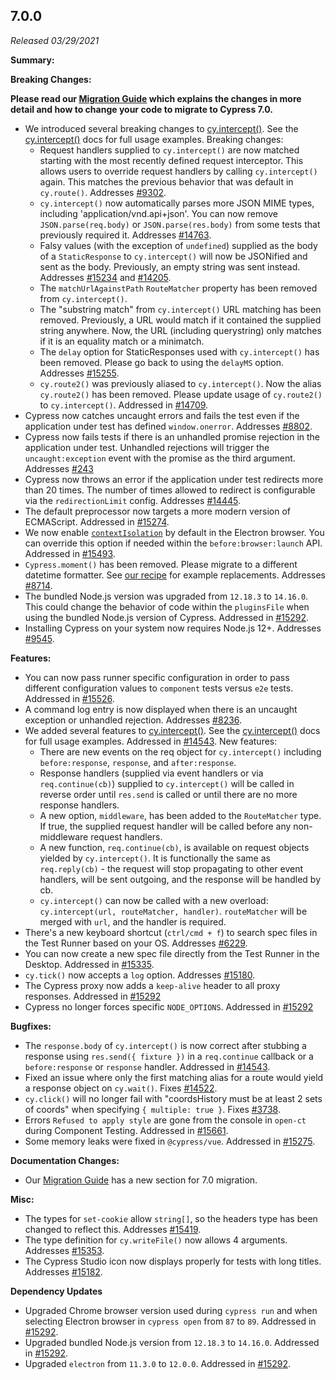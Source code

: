 ## 7.0.0

_Released 03/29/2021_

**Summary:**

**Breaking Changes:**

**<Icon name="exclamation-triangle" color="red"></Icon> Please read our [Migration Guide](/guides/references/migration-guide) which explains the changes in more detail and how to change your code to migrate to Cypress 7.0.**

- We introduced several breaking changes to [cy.intercept()](/api/commands/intercept). See the [cy.intercept()](/api/commands/intercept) docs for full usage examples. Breaking changes:
  - Request handlers supplied to `cy.intercept()` are now matched starting with the most recently defined request interceptor. This allows users to override request handlers by calling `cy.intercept()` again. This matches the previous behavior that was default in `cy.route()`. Addresses [#9302](https://github.com/cypress-io/cypress/issues/9302).
  - `cy.intercept()` now automatically parses more JSON MIME types, including 'application/vnd.api+json'. You can now remove `JSON.parse(req.body)` or `JSON.parse(res.body)` from some tests that previously required it. Addresses [#14763](https://github.com/cypress-io/cypress/issues/14763).
  - Falsy values (with the exception of `undefined`) supplied as the body of a `StaticResponse` to `cy.intercept()` will now be JSONified and sent as the body. Previously, an empty string was sent instead. Addresses [#15234](https://github.com/cypress-io/cypress/issues/15234) and [#14205](https://github.com/cypress-io/cypress/issues/14205).
  - The `matchUrlAgainstPath` `RouteMatcher` property has been removed from `cy.intercept()`.
  - The "substring match" from `cy.intercept()` URL matching has been removed. Previously, a URL would match if it contained the supplied string anywhere. Now, the URL (including querystring) only matches if it is an equality match or a minimatch.
  - The `delay` option for StaticResponses used with `cy.intercept()` has been removed. Please go back to using the `delayMS` option. Addresses [#15255](https://github.com/cypress-io/cypress/issues/15255).
  - `cy.route2()` was previously aliased to `cy.intercept()`. Now the alias `cy.route2()` has been removed. Please update usage of `cy.route2()` to `cy.intercept()`. Addressed in [#14709](https://github.com/cypress-io/cypress/pull/14709).
- Cypress now catches uncaught errors and fails the test even if the application under test has defined `window.onerror`. Addresses [#8802](https://github.com/cypress-io/cypress/pull/8802).
- Cypress now fails tests if there is an unhandled promise rejection in the application under test. Unhandled rejections will trigger the `uncaught:exception` event with the promise as the third argument. Addresses [#243](https://github.com/cypress-io/cypress/issues/243)
- Cypress now throws an error if the application under test redirects more than 20 times. The number of times allowed to redirect is configurable via the `redirectionLimit` config. Addresses [#14445](https://github.com/cypress-io/cypress/issues/14445).
- The default preprocessor now targets a more modern version of ECMAScript. Addressed in [#15274](https://github.com/cypress-io/cypress/issues/15274).
- We now enable [`contextIsolation`](https://www.electronjs.org/docs/tutorial/context-isolation) by default in the Electron browser. You can override this option if needed within the `before:browser:launch` API. Addressed in [#15493](https://github.com/cypress-io/cypress/pull/15493).
- `Cypress.moment()` has been removed. Please migrate to a different datetime formatter. See [our recipe](https://github.com/cypress-io/cypress-example-recipes/tree/master/examples/blogs__dayjs) for example replacements. Addresses [#8714](https://github.com/cypress-io/cypress/issues/8714).
- The bundled Node.js version was upgraded from `12.18.3` to `14.16.0`. This could change the behavior of code within the `pluginsFile` when using the bundled Node.js version of Cypress. Addressed in [#15292](https://github.com/cypress-io/cypress/pull/15292).
- Installing Cypress on your system now requires Node.js 12+. Addresses [#9545](https://github.com/cypress-io/cypress/issues/9545).

**Features:**

- You can now pass runner specific configuration in order to pass different configuration values to `component` tests versus `e2e` tests. Addressed in [#15526](https://github.com/cypress-io/cypress/pull/15526).
- A command log entry is now displayed when there is an uncaught exception or unhandled rejection. Addresses [#8236](https://github.com/cypress-io/cypress/issues/8236).
- We added several features to [cy.intercept()](/api/commands/intercept). See the [cy.intercept()](/api/commands/intercept) docs for full usage examples. Addressed in [#14543](https://github.com/cypress-io/cypress/pull/14543). New features:
  - There are new events on the req object for `cy.intercept()` including `before:response`, `response`, and `after:response`.
  - Response handlers (supplied via event handlers or via `req.continue(cb)`) supplied to `cy.intercept()` will be called in reverse order until `res.send` is called or until there are no more response handlers.
  - A new option, `middleware`, has been added to the `RouteMatcher` type. If true, the supplied request handler will be called before any non-middleware request handlers.
  - A new function, `req.continue(cb)`, is available on request objects yielded by `cy.intercept()`. It is functionally the same as `req.reply(cb)` - the request will stop propagating to other event handlers, will be sent outgoing, and the response will be handled by cb.
  - `cy.intercept()` can now be called with a new overload: `cy.intercept(url, routeMatcher, handler)`. `routeMatcher` will be merged with `url`, and the handler is required.
- There's a new keyboard shortcut (`ctrl/cmd + f`) to search spec files in the Test Runner based on your OS. Addresses [#6229](https://github.com/cypress-io/cypress/issues/6229).
- You can now create a new spec file directly from the Test Runner in the Desktop. Addressed in [#15335](https://github.com/cypress-io/cypress/issues/15335).
- `cy.tick()` now accepts a `log` option. Addresses [#15180](https://github.com/cypress-io/cypress/issues/15180).
- The Cypress proxy now adds a `keep-alive` header to all proxy responses. Addressed in [#15292](https://github.com/cypress-io/cypress/pull/15292)
- Cypress no longer forces specific `NODE_OPTIONS`. Addressed in [#15292](https://github.com/cypress-io/cypress/pull/15292)

**Bugfixes:**

- The `response.body` of `cy.intercept()` is now correct after stubbing a response using `res.send({ fixture })` in a `req.continue` callback or a `before:response` or `response` handler. Addressed in [#14543](https://github.com/cypress-io/cypress/pull/14543).
- Fixed an issue where only the first matching alias for a route would yield a response object on `cy.wait()`. Fixes [#14522](https://github.com/cypress-io/cypress/issues/14522).
- `cy.click()` will no longer fail with "coordsHistory must be at least 2 sets of coords" when specifying `{ multiple: true }`. Fixes [#3738](https://github.com/cypress-io/cypress/issues/3738).
- Errors `Refused to apply style` are gone from the console in `open-ct` during Component Testing. Addressed in [#15661](https://github.com/cypress-io/cypress/issues/15661).
- Some memory leaks were fixed in `@cypress/vue`. Addressed in [#15275](https://github.com/cypress-io/cypress/issues/15275).

**Documentation Changes:**

- Our [Migration Guide](/guides/references/migration-guide) has a new section for 7.0 migration.

**Misc:**

- The types for `set-cookie` allow `string[]`, so the headers type has been changed to reflect this. Addresses [#15419](https://github.com/cypress-io/cypress/pull/15419).
- The type definition for `cy.writeFile()` now allows 4 arguments. Addresses [#15353](https://github.com/cypress-io/cypress/issues/15353).
- The Cypress Studio icon now displays properly for tests with long titles. Addresses [#15182](https://github.com/cypress-io/cypress/issues/15182).

**Dependency Updates**

- Upgraded Chrome browser version used during `cypress run` and when selecting Electron browser in `cypress open` from `87` to `89`. Addressed in [#15292](https://github.com/cypress-io/cypress/pull/15292).
- Upgraded bundled Node.js version from `12.18.3` to `14.16.0`. Addressed in [#15292](https://github.com/cypress-io/cypress/pull/15292).
- Upgraded `electron` from `11.3.0` to `12.0.0`. Addressed in [#15292](https://github.com/cypress-io/cypress/pull/15292).

